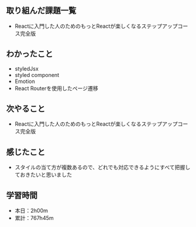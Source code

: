 ## 取り組んだ課題一覧
- Reactに入門した人のためのもっとReactが楽しくなるステップアップコース完全版
## わかったこと
- styledJsx
- styled component
- Emotion
- React Routerを使用したページ遷移
## 次やること
- Reactに入門した人のためのもっとReactが楽しくなるステップアップコース完全版
## 感じたこと
- スタイルの当て方が複数あるので、どれでも対応できるようにすべて把握しておきたいと思いました
## 学習時間
- 本日：2h00m
- 累計：767h45m
